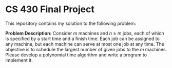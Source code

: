 # CS 430 Final Project
This repository contains my solution to the following problem:

**Problem Description:** Consider *m* machines and *n* ≥ *m* jobs, each of which is specified by a start time and a finish time. Each job can be assigned to any machine, but each machine can serve at most one job at any time. The objective is to schedule the largest number of given jobs to the *m* machines. Please develop a polynomial time algorithm and write a program to implement it.
